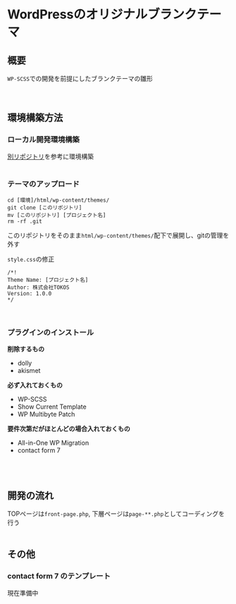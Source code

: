 # WordPressのオリジナルブランクテーマ

## 概要
`WP-SCSS`での開発を前提にしたブランクテーマの雛形  
<br><br>


## 環境構築方法
### ローカル開発環境構築
[別リポジトリ](https://github.com/n-tsukiya/wordpress-template)を参考に環境構築  
<br>


### テーマのアップロード
```
cd [環境]/html/wp-content/themes/
git clone [このリポジトリ]
mv [このリポジトリ] [プロジェクト名]
rm -rf .git
```
このリポジトリをそのまま`html/wp-content/themes/`配下で展開し、gitの管理を外す  

`style.css`の修正
```
/*!
Theme Name: [プロジェクト名]
Author: 株式会社TOKOS
Version: 1.0.0
*/
```
<br>


### プラグインのインストール
**削除するもの**
- dolly
- akismet

**必ず入れておくもの**
- WP-SCSS
- Show Current Template
- WP Multibyte Patch

**要件次第だがほとんどの場合入れておくもの**
- All-in-One WP Migration
- contact form 7

<br><br>


## 開発の流れ
TOPページは`front-page.php`, 下層ページは`page-**.php`としてコーディングを行う
<br><br>


## その他
### contact form 7 のテンプレート
現在準備中
<br>

